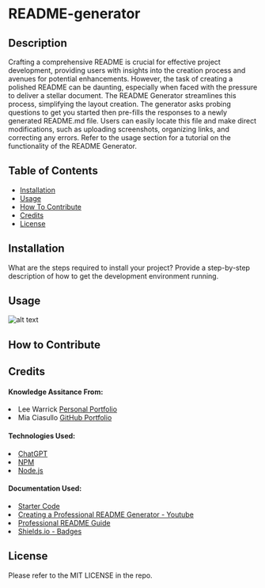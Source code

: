 # README-generator

## Description

Crafting a comprehensive README is crucial for effective project development, providing users with insights into the creation process and avenues for potential enhancements. However, the task of creating a polished README can be daunting, especially when faced with the pressure to deliver a stellar document. The README Generator streamlines this process, simplifying the layout creation. The generator asks probing questions to get you started then pre-fills the responses to a newly generated README.md file. Users can easily locate this file and make direct modifications, such as uploading screenshots, organizing links, and correcting any errors. Refer to the usage section for a tutorial on the functionality of the README Generator.

## Table of Contents

- [Installation](#installation)
- [Usage](#usage)
- [How To Contribute](#how-to-contribute)
- [Credits](#credits)
- [License](#license)

## Installation

What are the steps required to install your project? Provide a step-by-step description of how to get the development environment running.

## Usage

![alt text](assets/images/screenshot.png)

## How to Contribute

## Credits

#### Knowledge Assitance From:
<li>Lee Warrick <link><a href="https://leewarrick.com/">Personal Portfolio</a></link></li>
<li>Mia Ciasullo <link><a href="https://github.com/miacias">GitHub Portfolio</a></link></li>

#### Technologies Used:
<li><link><a href="https://chat.openai.com/">ChatGPT</a></link></li>
<li><link><a href="https://www.npmjs.com/package/inquirer/v/8.2.4?activeTab=readme#prompt">NPM</a></link></li>
<li><link><a href="https://nodejs.org/en/">Node.js</a></link></li>

#### Documentation Used:
<li><link><a href="https://github.com/coding-boot-camp/potential-enigma">Starter Code</a></link></li>
<li><link><a href="https://www.youtube.com/watch?v=xMoAZVIiGT0">Creating a Professional README Generator - Youtube</a></link></li>
<li><link><a href="https://coding-boot-camp.github.io/full-stack/github/professional-readme-guide">Professional README Guide</a></link></li>
<li><link><a href="https://shields.io/badges/git-hub-license">Shields.io - Badges</a></link></li>

## License

Please refer to the MIT LICENSE in the repo.
